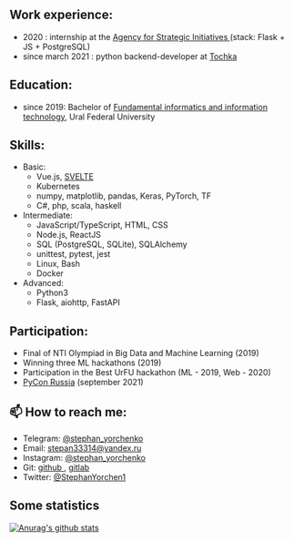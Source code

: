 ## Work experience:
  - 2020 : internship at the [ Agency for Strategic Initiatives ](https://2035.university) (stack: Flask + JS + PostgreSQL)
  - since march 2021  : python backend-developer at [ Tochka ](https://tochka.com)

## Education:
 - since 2019: Bachelor of [Fundamental informatics and information technology](https://fiit-urfu.ru/), Ural Federal University
 
## Skills:
  - Basic:   
      - Vue.js, [SVELTE](https://ru.svelte.dev/)
      - Kubernetes
      - numpy, matplotlib, pandas, Keras, PyTorch, TF
      - С#, php, scala, haskell
  - Intermediate:  
      - JavaScript/TypeScript, HTML, CSS
      - Node.js, ReactJS
      - SQL (PostgreSQL, SQLite), SQLAlchemy
      - unittest, pytest, jest
      - Linux, Bash
      - Docker
  - Advanced:
      - Python3
      - Flask, aiohttp, FastAPI
  
## Participation:
  - Final of NTI Olympiad in Big Data and Machine Learning (2019)
  - Winning three ML hackathons (2019)
  - Participation in the Best UrFU hackathon (ML - 2019, Web - 2020)
  - [PyCon Russia](https://pycon.ru/) (september 2021) 
      
## 📫 How to reach me:
  - Telegram: [ @stephan_yorchenko ](https://t.me/stephan_yorchenko)
  - Email: stepan33314@yandex.ru
  - Instagram: [ @stephan_yorchenko ](https://www.instagram.com/stephan_yorchenko/)
  - Git: [ github ](http://yorchenko.rocks/git), [ gitlab ](https://gitlab.com/StephanYorchenko)
  - Twitter: [ @StephanYorchen1 ](https://twitter.com/StephanYorchen1)

## Some statistics
[![Anurag's github stats](https://github-readme-stats.vercel.app/api?username=StephanYorchenko&show_icons=true&count_private=true&theme=gotham)](https://github.com/anuraghazra/github-readme-stats)
